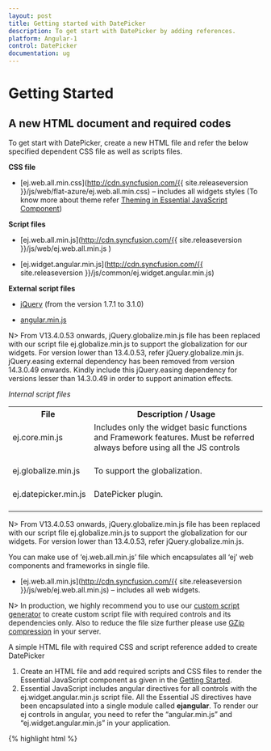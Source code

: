 ```yaml
---
layout: post
title: Getting started with DatePicker
description: To get start with DatePicker by adding references.
platform: Angular-1
control: DatePicker
documentation: ug
---
```

# Getting Started

## A new HTML document and required codes

To get start with DatePicker, create a new HTML file and refer the below specified dependent CSS file as well as scripts files.

**CSS file**

* [ej.web.all.min.css](http://cdn.syncfusion.com/{{ site.releaseversion }}/js/web/flat-azure/ej.web.all.min.css) – includes all widgets styles (To know more about theme refer [Theming in Essential JavaScript Component](http://help.syncfusion.com/js/theming-in-essential-javascript-components#))

**Script files**

* [ej.web.all.min.js](http://cdn.syncfusion.com/{{ site.releaseversion }}/js/web/ej.web.all.min.js )

* [ej.widget.angular.min.js](http://cdn.syncfusion.com/{{ site.releaseversion }}/js/common/ej.widget.angular.min.js)

**External script files**

* [jQuery](http://jquery.com/#) (from the version 1.7.1 to 3.1.0)

* [angular.min.js](http://cdn.syncfusion.com/js/assets/external/angular.min.js)

N> From V13.4.0.53 onwards, jQuery.globalize.min.js file has been replaced with our script file ej.globalize.min.js to support the globalization for our widgets. For version lower than 13.4.0.53, refer jQuery.globalize.min.js. jQuery.easing external dependency has been removed from version 14.3.0.49 onwards. Kindly include this jQuery.easing dependency for versions lesser than 14.3.0.49 in order to support animation effects.

*Internal script files*

<table>
<tr>
<th>
File </th><th>
Description / Usage </th></tr>
<tr>
<td>
ej.core.min.js<br/><br/></td><td>
Includes only the widget basic functions and Framework features. Must be referred always before using all the JS controls<br/><br/></td></tr>
<tr>
<td>
ej.globalize.min.js<br/><br/></td><td>
To support the globalization.<br/><br/></td></tr>
<tr>
<td>
ej.datepicker.min.js<br/><br/></td><td>
DatePicker plugin.<br/><br/></td></tr>
</table>

N> From V13.4.0.53 onwards, jQuery.globalize.min.js file has been replaced with our script file ej.globalize.min.js to support the globalization for our widgets. For version lower than 13.4.0.53, refer jQuery.globalize.min.js.

You can make use of ‘ej.web.all.min.js’ file which encapsulates all ‘ej’ web components and frameworks in single file.

* [ej.web.all.min.js](http://cdn.syncfusion.com/{{ site.releaseversion }}/js/web/ej.web.all.min.js) – includes all web widgets.

N>  In production, we highly recommend you to use our [custom script generator](http://helpjs.syncfusion.com/js/include-only-the-needed-widgets#) to create custom script file with required controls and its dependencies only. Also to reduce the file size further please use [GZip compression](https://developers.google.com/web/fundamentals/performance/optimizing-content-efficiency/optimize-encoding-and-transfer?hl=en#text-compression-with-gzip) in your server. 

A simple HTML file with required CSS and script reference added to create DatePicker

1. Create an HTML file and add required scripts and CSS files to render the Essential JavaScript component as given in the [Getting Started](https://help.syncfusion.com/js/control-initialization).
2. Essential JavaScript includes angular directives for all controls with the ej.widget.angular.min.js script file. All the Essential JS directives have been encapsulated into a single module called **ejangular**. To render our ej controls in angular, you need to refer the “angular.min.js” and “ej.widget.angular.min.js” in your application.


{% highlight html %}

<!DOCTYPE html>

<html xmlns="http://www.w3.org/1999/xhtml" ng-app="DatePickCtrl">
    <head>
        <meta name="viewport" content="width=device-width, initial-scale=1.0" charset="utf-8" />
        <!-- style sheet for default theme(flat azure) -->
        <link href="http://cdn.syncfusion.com/{{ site.releaseversion }}/js/web/flat-azure/ej.web.all.min.css" rel="stylesheet" />
        <!--scripts-->
        <script src="http://cdn.syncfusion.com/js/assets/external/jquery-1.11.3.min.js"></script>
        <script src="http://cdn.syncfusion.com/{{ site.releaseversion }}/js/web/ej.web.all.min.js"></script>
    </head>
    <body ng-controller="DatePickCtrller">
        <!--Place input element to create DatePicker-->
        <script>

            // Place your script code here to initialize DatePicker

        </script>
    </body>
    </html>

{% endhighlight %}

## DatePicker Initialization

DatePicker can be created using ‘input’ element

{% highlight html %}
    <!--input element to create DatePicker-->
    <input id="datePicker" ej-datepicker/>
{% endhighlight %}

N>  DatePicker is a form control, so on form submitting its value can be retrieved by its **name**. By default **id** has been treated as name, if ‘name’ attribute is not specified.

## Get / Set value

DatePicker provides an options to configure all its properties and get its value. DatePicker value can be assigned during initialization or at run time. Below code shows how to assign values at initialization.

{% highlight html %}
 <input id="datePicker" ej-datepicker e-value="dateValue" e-dateFormat= "dateFormat"/>
{% endhighlight %}

{% highlight javascript %}
        angular.module('DatePickCtrl', ['ejangular'])
           .controller('DatePickCtrller', function ($scope) {
              $scope.dateValue = new Date(); // sets the current date
              $scope.dateFormat = "yyyy/MM/dd"; // sets the date format
           });
{% endhighlight %}

You can assign values after initialization in DatePicker (‘it helps to get or set value at run time). Let’s consider that going to set date value at button click.

{% highlight html %}
 <input id="datePicker" ej-datepicker e-value="dateValue" e-dateFormat= "dateFormat"/>
 <button ej-button e-text="GetValue" e-click="onClick"></button>
{% endhighlight %}

{% highlight javascript %}
        angular.module('DatePickCtrl', ['ejangular'])
           .controller('DatePickCtrller', function ($scope) {
              $scope.dateValue = new Date(); // sets the current date
              $scope.dateFormat = "yyyy/MM/dd"; // sets the date format
              $scope.onClick = function(e) {
                  $scope.value = new Date("12/12/2012"); //set value
                  alert($scope.value);
              }
           });
{% endhighlight %}

